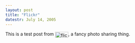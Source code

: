 ```yaml
---
layout: post
title: "Flickr"
datestr: July 14, 2005
---
```

This is a test post from <a href="http://www.flickr.com/r/testpost"><img alt="flickr" src="http://www.flickr.com/images/flickr_logo_blog.gif" width="41" height="18" border="0" align="absmiddle" /></a>, a fancy photo sharing thing.

